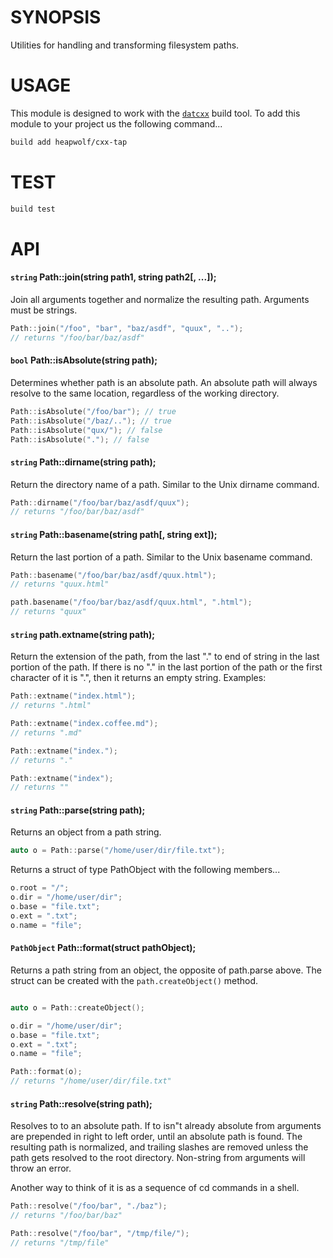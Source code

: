 # SYNOPSIS
Utilities for handling and transforming filesystem paths.


# USAGE
This module is designed to work with the [`datcxx`][0] build tool. To add this
module to your project us the following command...

```bash
build add heapwolf/cxx-tap
```


# TEST

```bash
build test
```


# API

#### `string` Path::join(string path1, string path2[, ...]);
Join all arguments together and normalize the resulting path. Arguments
must be strings.

```cpp
Path::join("/foo", "bar", "baz/asdf", "quux", "..");
// returns "/foo/bar/baz/asdf"
```

#### `bool` Path::isAbsolute(string path);
Determines whether path is an absolute path. An absolute path will always
resolve to the same location, regardless of the working directory.

```cpp
Path::isAbsolute("/foo/bar"); // true
Path::isAbsolute("/baz/.."); // true
Path::isAbsolute("qux/"); // false
Path::isAbsolute("."); // false
```

#### `string` Path::dirname(string path);
Return the directory name of a path. Similar to the Unix dirname command.

```cpp
Path::dirname("/foo/bar/baz/asdf/quux");
// returns "/foo/bar/baz/asdf"
```

#### `string` Path::basename(string path[, string ext]);
Return the last portion of a path. Similar to the Unix basename command.

```cpp
Path::basename("/foo/bar/baz/asdf/quux.html");
// returns "quux.html"

path.basename("/foo/bar/baz/asdf/quux.html", ".html");
// returns "quux"
```

#### `string` path.extname(string path);
Return the extension of the path, from the last "." to end of string in the
last portion of the path. If there is no "." in the last portion of the path
or the first character of it is ".", then it returns an empty string. 
Examples:

```cpp
Path::extname("index.html");
// returns ".html"

Path::extname("index.coffee.md");
// returns ".md"

Path::extname("index.");
// returns "."

Path::extname("index");
// returns ""
```

#### `string` Path::parse(string path);
Returns an object from a path string.

```cpp
auto o = Path::parse("/home/user/dir/file.txt");
```

Returns a struct of type PathObject with the following members...
```cpp
o.root = "/";
o.dir = "/home/user/dir";
o.base = "file.txt";
o.ext = ".txt";
o.name = "file";
```

#### `PathObject` Path::format(struct pathObject);
Returns a path string from an object, the opposite of path.parse above.
The struct can be created with the `path.createObject()` method.

```cpp

auto o = Path::createObject();

o.dir = "/home/user/dir";
o.base = "file.txt";
o.ext = ".txt";
o.name = "file";

Path::format(o);
// returns "/home/user/dir/file.txt"
```

#### `string` Path::resolve(string path);
Resolves to to an absolute path. If to isn"t already absolute from 
arguments are prepended in right to left order, until an absolute path 
is found. The resulting path is normalized, and trailing slashes are 
removed unless the path gets resolved to the root directory. Non-string 
from arguments will throw an error.

Another way to think of it is as a sequence of cd commands in a shell.

```cpp
Path::resolve("/foo/bar", "./baz");
// returns "/foo/bar/baz"

Path::resolve("/foo/bar", "/tmp/file/");
// returns "/tmp/file"
```

[0]:https://github.com/datcxx/build
